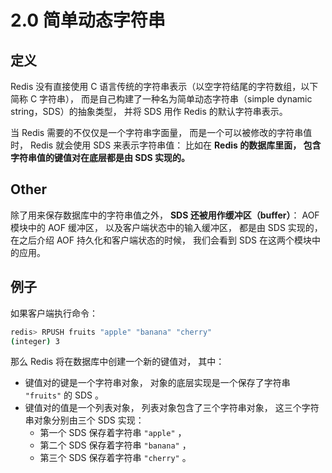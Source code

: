 # 2.0 简单动态字符串

## 定义

Redis 没有直接使用 C 语言传统的字符串表示（以空字符结尾的字符数组，以下简称 C 字符串）， 而是自己构建了一种名为简单动态字符串（simple dynamic string，SDS）的抽象类型， 并将 SDS 用作 Redis 的默认字符串表示。

当 Redis 需要的不仅仅是一个字符串字面量， 而是一个可以被修改的字符串值时， Redis 就会使用 SDS 来表示字符串值： 比如在 **Redis 的数据库里面， 包含字符串值的键值对在底层都是由 SDS 实现的。**



## Other

除了用来保存数据库中的字符串值之外， **SDS 还被用作缓冲区（buffer）**： AOF 模块中的 AOF 缓冲区， 以及客户端状态中的输入缓冲区， 都是由 SDS 实现的， 在之后介绍 AOF 持久化和客户端状态的时候， 我们会看到 SDS 在这两个模块中的应用。



## 例子

如果客户端执行命令：

```bash
redis> RPUSH fruits "apple" "banana" "cherry"
(integer) 3
```

那么 Redis 将在数据库中创建一个新的键值对， 其中：

- 键值对的键是一个字符串对象， 对象的底层实现是一个保存了字符串 `"fruits"` 的 SDS 。
- 键值对的值是一个列表对象， 列表对象包含了三个字符串对象， 这三个字符串对象分别由三个 SDS 实现： 
  - 第一个 SDS 保存着字符串 `"apple"` ， 
  - 第二个 SDS 保存着字符串 `"banana"` ， 
  - 第三个 SDS 保存着字符串 `"cherry"` 。

